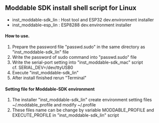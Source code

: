 ## Moddable SDK install shell script for Linux

* inst_moddable-sdk_lin : Host tool and ESP32 dev.environment installer
* inst_moddable-esp_lin : ESP8288 dev.environment installer

#### How to use.
1. Prepare the password file "passwd.sudo" in the same directory as "inst_moddable-sdk_lin" file
2. Write the password of sudo command into "passwd.sudo" file
3. Write the serial-port setting into "inst_moddable-sdk_mac" script<br />
 cf. SERIAL_DEV=/dev/ttyUSB0
4. Execute "inst_moddable-sdk_lin"<br />
5. After install finished rerun "Terminal"

#### Setting file for Moddable-SDK environment
1. The installer "inst_moddable-sdk_lin" create environment setting files ~/.moddable_profile  and modify ~/.profile
2. These files name can be change by variable MODDABLE_PROFILE and EXECUTE_PROFILE in "inst_moddable-sdk_lin" script
